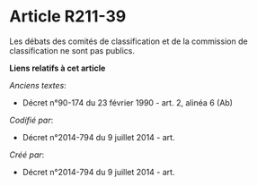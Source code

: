 # Article R211-39

Les débats des comités de classification et de la commission de classification ne sont pas publics.

**Liens relatifs à cet article**

_Anciens textes_:

  - Décret n°90-174 du 23 février 1990 - art. 2, alinéa 6 (Ab)

_Codifié par_:

  - Décret n°2014-794 du 9 juillet 2014 - art.

_Créé par_:

  - Décret n°2014-794 du 9 juillet 2014 - art.
